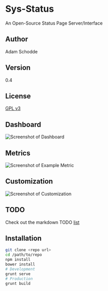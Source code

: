 Sys-Status
==========

An Open-Source Status Page Server/Interface

Author
-----
Adam Schodde

Version
-------
0.4

License
-------
[GPL v3](https://tldrlegal.com/license/gnu-general-public-license-v3-&#40;gpl-3&#41;)


Dashboard
---------
![Screenshot of Dashboard](http://i.imgur.com/KpWhhC7.png)

Metrics
-------
![Screenshot of Example Metric](http://i.imgur.com/RFFJj8o.png)

Customization
--------------
![Screenshot of Customization](http://i.imgur.com/jo0BnFO.png)


TODO
----
Check out the markdown TODO [list](TODO.md)

Installation
------------

```bash
git clone <repo url>
cd /path/to/repo
npm install
bower install
# Development
grunt serve
# Production
grunt build
```